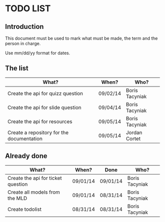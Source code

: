 # TODO LIST

## Introduction

This document must be used to mark what must be made, the term and the person in charge.

Use mm/dd/yy format for dates.

## The list

What?                                                        | When?  | Who?
-------------------------------------------------------------|--------|------
Create the api for quizz question                            |09/02/14|Boris Tacyniak
Create the api for slide question                            |09/04/14|Boris Tacyniak
Create the api for resources                                 |09/05/14|Boris Tacyniak
Create a repository for the documentation                    |09/05/14|Jordan Cortet

## Already done

What?                                                        | When?  | Done   | Who?
-------------------------------------------------------------|--------|--------|------
Create the api for ticket question                           |09/01/14|09/01/14|Boris Tacyniak
Create all models from the MLD                               |09/01/14|08/31/14|Boris Tacyniak
Create todolist                                              |08/31/14|08/31/14|Boris Tacyniak

